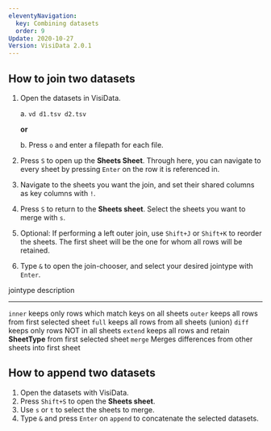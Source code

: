 ```yaml
---
eleventyNavigation:
  key: Combining datasets
  order: 9
Update: 2020-10-27
Version: VisiData 2.0.1
---
```




## How to join two datasets

1.  Open the datasets in VisiData.

    a. `vd d1.tsv d2.tsv`

    **or**

    b. Press `o` and enter a filepath for each file.
2. Press `S` to open up the **Sheets Sheet**. Through here, you can navigate to every sheet by pressing `Enter` on the row it is referenced in.
3. Navigate to the sheets you want the join, and set their shared columns as key columns with `!`.
4. Press `S` to return to the **Sheets sheet**. Select the sheets you want to merge with `s`.
5. Optional: If performing a left outer join, use `Shift+J` or `Shift+K` to reorder the sheets. The first sheet will be the one for whom all rows will be retained.
6. Type `&` to open the join-chooser, and select your desired jointype with `Enter`.

jointype            description
---------           -------------
`inner`             keeps only rows which match keys on all sheets
`outer`             keeps all rows from first selected sheet
`full`              keeps all rows from all sheets (union)
`diff`              keeps only rows NOT in all sheets
`extend`            keeps all rows and retain **SheetType** from first selected sheet
`merge`             Merges differences from other sheets into first sheet

## How to append two datasets

1. Open the datasets with VisiData.
2. Press `Shift+S` to open the **Sheets sheet**.
3. Use `s` or `t` to select the sheets to merge.
4. Type `&` and press `Enter` on `append` to concatenate the selected datasets.
